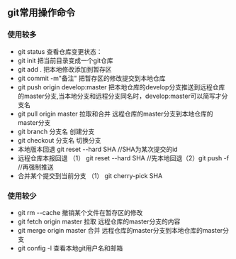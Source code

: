 ## git常用操作命令
### 使用较多
* git status    查看仓库变更状态：
* git init   把当前目录变成一个git仓库
* git add .    把本地修改添加到暂存区
* git commit -m"备注"  把暂存区的修改提交到本地仓库
* git push origin develop:master   把本地仓库的develop分支推送到远程仓库的master分支,当本地分支和远程分支同名时，develop:master可以简写才分支名
* git pull origin master    拉取和合并  远程仓库的master分支到本地仓库的master分支
* git branch 分支名         创建分支
* git checkout 分支名         切换分支
* 本地版本回退              git reset --hard SHA  //SHA为某次提交的id
* 远程仓库本报回退          （1） git reset --hard SHA //先本地回退（2）git push -f //再强制推送
* 合并某个提交到当前分支          （1） git cherry-pick SHA


### 使用较少
* git rm --cache <fileUrl>   撤销某个文件在暂存区的修改
* git fetch origin master    拉取  远程仓库的master分支的内容
* git merge origin master    合并  远程仓库的master分支到本地仓库的master分支
* git config -l     查看本地git用户名和邮箱